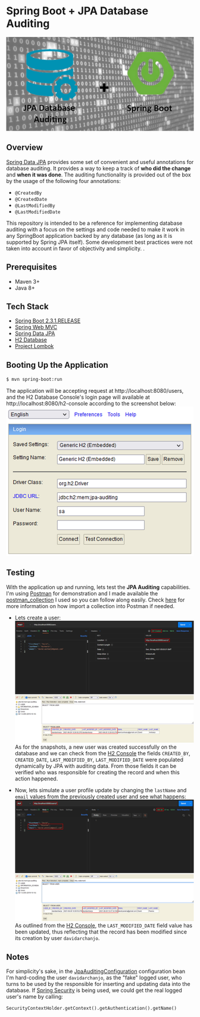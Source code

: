 # Spring Boot + JPA Database Auditing
![background](./assets/banner.jpg)

## Overview
[Spring Data JPA](https://spring.io/projects/spring-data-jpa) provides some set of convenient and useful annotations for database auditing. It provides a way to keep a track of **who did the change** and **when it was done**.
The auditing functionality is provided out of the box by the usage of the following four annotations:
- `@CreatedBy`
- `@CreatedDate`
- `@LastModifiedBy`
- `@LastModifiedDate`

This repository is intended to be a reference for implementing database auditing with a focus on the settings and code needed to make it work in any SpringBoot application backed by any database (as long as it is supported by Spring JPA itself). Some development best practices were not taken into account in favor of objectivity and simplicity. .


## Prerequisites
- Maven 3+
- Java 8+ 


## Tech Stack
- [Spring Boot 2.3.1.RELEASE](https://spring.io/blog/2020/06/12/spring-boot-2-3-1-available-now)
- [Spring Web MVC](https://docs.spring.io/spring-framework/docs/current/reference/html/web.html)
- [Spring Data JPA](https://spring.io/projects/spring-data-jpa)
- [H2 Database](https://www.h2database.com/html/main.html)
- [Project Lombok](https://projectlombok.org/)


## Booting Up the Application
````bash
$ mvn spring-boot:run
````
The application will be accepting request at http://localhost:8080/users, and the H2 Database Console's login page will available at http://localhost:8080/h2-console according to the screenshot below:
![h2_login_page](./assets/h2_login_page.jpg)


## Testing

With the application up and running, lets test the **JPA Auditing** capabilities. I'm using [Postman](https://www.postman.com/) for demonstration and I made available the [postman_collection](./postman_collection.json) I used so you can follow along easily. Check [here](https://learning.postman.com/docs/getting-started/importing-and-exporting-data/#importing-data-into-postman) for more information on how import a collection into Postman if needed.

- Lets create a user:
  ![create_user](./assets/create_user.jpg)
  ![h2_create_user](./assets/h2_create_user.jpg)
  As for the snapshots, a new user was created successfully on the database and we can check from the [H2 Console](http://localhost:8080/h2-console) the fields `CREATED_BY`, `CREATED_DATE`, `LAST_MODIFIED_BY`, `LAST_MODIFIED_DATE` were populated dynamically by JPA with auditing data. From those fields it can be verified who was responsible for creating the record and when this action happened.
  
  
- Now, lets simulate a user profile update by changing the `lastName` and `email` values from the previously created user and see what happens:
  ![update_user](./assets/update_user.jpg)
  ![h2_update_user](./assets/h2_update_user.jpg)
  As outlined from the [H2 Console](http://localhost:8080/h2-console), the `LAST_MODIFIED_DATE` field value has been updated, thus reflecting that the record has been modified since its creation by user `davidarchanjo`. 


## Notes
For simplicity's sake, in the [JpaAuditingConfiguration](./src/main/java/br/com/darchanjo/examples/jpa/auditing/config/JpaAuditingConfiguration.java) configuration bean I'm hard-coding the user `davidarchanjo`, as the "fake" logged user, who turns to be used by the responsible for inserting and updating data into the database. If [Spring Security](https://spring.io/projects/spring-security) is being used, we could get the real logged user's name by calling: 
```
SecurityContextHolder.getContext().getAuthentication().getName()
```

